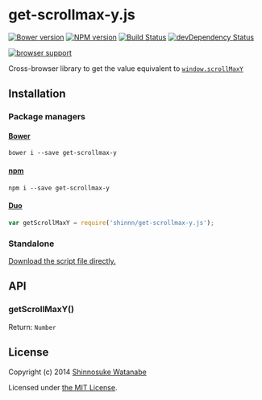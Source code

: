 # get-scrollmax-y.js

[![Bower version](https://badge.fury.io/bo/get-scrollmax-y.svg)](https://github.com/shinnn/get-scrollmax-y.js/releases)
[![NPM version](https://badge.fury.io/js/get-scrollmax-y.svg)](https://www.npmjs.org/package/get-scrollmax-y)
[![Build Status](https://travis-ci.org/shinnn/get-scrollmax-y.js.svg?branch=master)](https://travis-ci.org/shinnn/get-scrollmax-y.js)
[![devDependency Status](https://david-dm.org/shinnn/get-scrollmax-y.js/dev-status.svg)](https://david-dm.org/shinnn/get-scrollmax-y.js#info=devDependencies)

[![browser support](https://ci.testling.com/shinnn/get-scrollmax-y.js.png)](https://ci.testling.com/shinnn/get-scrollmax-y.js)

Cross-browser library to get the value equivalent to [`window.scrollMaxY`](https://developer.mozilla.org/docs/Web/API/window.scrollMaxY)

## Installation

### Package managers

#### [Bower](http://bower.io/)

```
bower i --save get-scrollmax-y
```

#### [npm](https://www.npmjs.org/)

```
npm i --save get-scrollmax-y
```

#### [Duo](http://duojs.org/)

```javascript
var getScrollMaxY = require('shinnn/get-scrollmax-y.js');
```

### Standalone

[Download the script file directly.](https://raw.githubusercontent.com/shinnn/get-scrollmax-y.js/master/dist/get-scrollmax-y.js "view raw")

## API

### getScrollMaxY()

Return: `Number`

## License

Copyright (c) 2014 [Shinnosuke Watanabe](https://github.com/shinnn)

Licensed under [the MIT License](./LICENSE).
